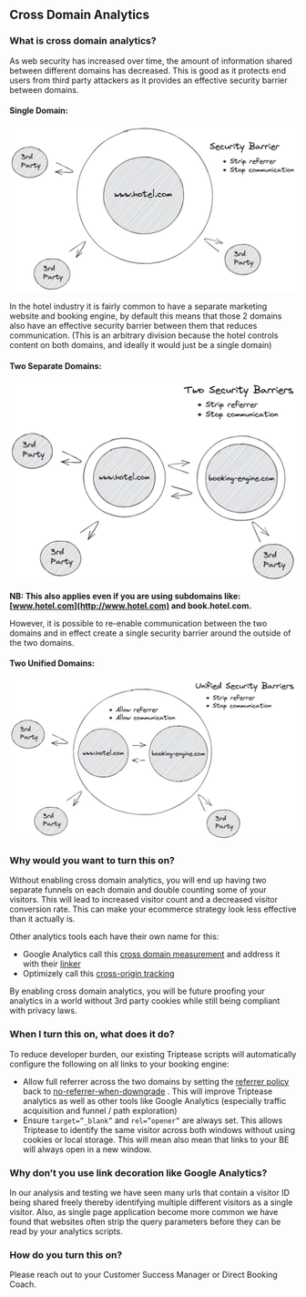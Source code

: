 ## Cross Domain Analytics

### What is cross domain analytics?

As web security has increased over time, the amount of information shared between different domains has decreased. This
is good as it protects end users from third party attackers as it provides an effective security barrier between
domains.

#### Single Domain:

![single-domain.png](assets/images/single-domain.png)

In the hotel industry it is fairly common to have a separate marketing website and booking engine, by default this means
that those 2 domains also have an effective security barrier between them that reduces communication. (This is an
arbitrary division because the hotel controls content on both domains, and ideally it would just be a single domain)

#### Two Separate Domains:

![two-separate-domains.png](assets/images/two-separate-domains.png)

**NB: This also applies even if you are using subdomains like: [www.hotel.com](http://www.hotel.com) and
book.hotel.com.**

However, it is possible to re-enable communication between the two domains and in effect create a single security
barrier around the outside of the two domains.

#### Two Unified Domains:

![two-unified-domains.png](assets/images/two-unified-domains.png)

### Why would you want to turn this on?

Without enabling cross domain analytics, you will end up having two separate funnels on each domain and double counting
some of your visitors. This will lead to increased visitor count and a decreased visitor conversion rate. This can make
your ecommerce strategy look less effective than it actually is.

Other analytics tools each have their own name for this:

- Google Analytics call
  this [cross domain measurement](https://developers.google.com/analytics/devguides/collection/analyticsjs/cross-domain)
  and address it with their [linker](https://developers.google.com/analytics/devguides/collection/analyticsjs/linker)
- Optimizely call
  this [cross-origin tracking](https://support.optimizely.com/hc/en-us/articles/4410289774349-Cross-origin-tracking-in-Optimizely-Web)

By enabling cross domain analytics, you will be future proofing your analytics in a world without 3rd party cookies
while still being compliant with privacy laws.

### When I turn this on, what does it do?

To reduce developer burden, our existing Triptease scripts will automatically configure the following on all links to
your booking engine:

- Allow full referrer across the two domains by setting
  the [referrer policy](https://developer.mozilla.org/en-US/docs/Web/HTTP/Headers/Referrer-Policy) back
  to [no-referrer-when-downgrade](https://developer.mozilla.org/en-US/docs/Web/HTTP/Headers/Referrer-Policy#:~:text=any%20referrer%20information.-,no%2Dreferrer%2Dwhen%2Ddowngrade,-Send%20the%20origin)
  . This will improve Triptease analytics as well as other tools like Google Analytics (especially traffic acquisition
  and funnel / path exploration)
- Ensure `target=”_blank”` and `rel=”opener”` are always set. This allows Triptease to identify the same visitor across
  both windows without using cookies or local storage. This will mean also mean that links to your BE will always open
  in a new window.

### Why don’t you use link decoration like Google Analytics?

In our analysis and testing we have seen many urls that contain a visitor ID being shared freely thereby identifying
multiple different visitors as a single visitor. Also, as single page application become more common we have found that
websites often strip the query parameters before they can be read by your analytics scripts.

### How do you turn this on?

Please reach out to your Customer Success Manager or Direct Booking Coach.